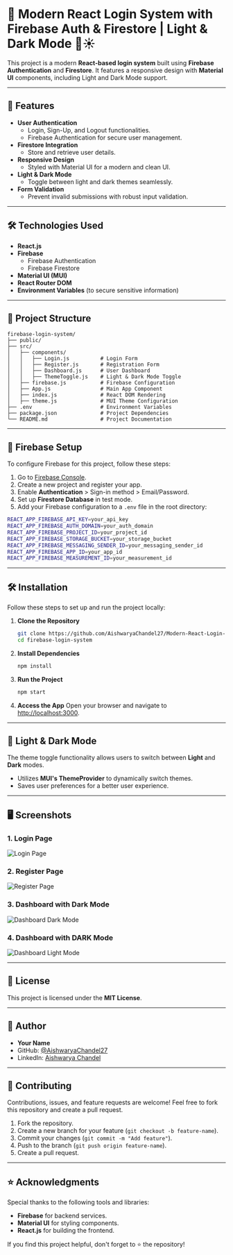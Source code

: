 # 🔐 Modern React Login System with Firebase Auth & Firestore | Light & Dark Mode 🌙☀️

This project is a modern **React-based login system** built using **Firebase Authentication** and **Firestore**. It features a responsive design with **Material UI** components, including Light and Dark Mode support.

---

## 🚀 Features

- **User Authentication**
  - Login, Sign-Up, and Logout functionalities.
  - Firebase Authentication for secure user management.
- **Firestore Integration**
  - Store and retrieve user details.
- **Responsive Design**
  - Styled with Material UI for a modern and clean UI.
- **Light & Dark Mode**
  - Toggle between light and dark themes seamlessly.
- **Form Validation**
  - Prevent invalid submissions with robust input validation.

---

## 🛠️ Technologies Used

- **React.js**
- **Firebase**
  - Firebase Authentication
  - Firebase Firestore
- **Material UI (MUI)**
- **React Router DOM**
- **Environment Variables** (to secure sensitive information)

---

## 📂 Project Structure

```
firebase-login-system/
├── public/
├── src/
│   ├── components/
│   │   ├── Login.js          # Login Form
│   │   ├── Register.js       # Registration Form
│   │   ├── Dashboard.js      # User Dashboard
│   │   ├── ThemeToggle.js    # Light & Dark Mode Toggle
│   ├── firebase.js           # Firebase Configuration
│   ├── App.js                # Main App Component
│   ├── index.js              # React DOM Rendering
│   ├── theme.js              # MUI Theme Configuration
├── .env                      # Environment Variables
├── package.json              # Project Dependencies
└── README.md                 # Project Documentation
```

---

## 🔑 Firebase Setup

To configure Firebase for this project, follow these steps:

1. Go to [Firebase Console](https://console.firebase.google.com/).
2. Create a new project and register your app.
3. Enable **Authentication** > Sign-in method > Email/Password.
4. Set up **Firestore Database** in test mode.
5. Add your Firebase configuration to a `.env` file in the root directory:

```bash
REACT_APP_FIREBASE_API_KEY=your_api_key
REACT_APP_FIREBASE_AUTH_DOMAIN=your_auth_domain
REACT_APP_FIREBASE_PROJECT_ID=your_project_id
REACT_APP_FIREBASE_STORAGE_BUCKET=your_storage_bucket
REACT_APP_FIREBASE_MESSAGING_SENDER_ID=your_messaging_sender_id
REACT_APP_FIREBASE_APP_ID=your_app_id
REACT_APP_FIREBASE_MEASUREMENT_ID=your_measurement_id
```

---

## 🛠️ Installation

Follow these steps to set up and run the project locally:

1. **Clone the Repository**
   ```bash
   git clone https://github.com/AishwaryaChandel27/Modern-React-Login-System-with-Firebase-Auth-Firestore-Light-Dark-Mode-
   cd firebase-login-system
   ```

2. **Install Dependencies**
   ```bash
   npm install
   ```

3. **Run the Project**
   ```bash
   npm start
   ```

4. **Access the App**
   Open your browser and navigate to [http://localhost:3000](http://localhost:3000).

---

## 🌙 Light & Dark Mode

The theme toggle functionality allows users to switch between **Light** and **Dark** modes.

- Utilizes **MUI's ThemeProvider** to dynamically switch themes.
- Saves user preferences for a better user experience.

---

## 🖥️ Screenshots

### 1. Login Page
![Login Page](https://github.com/AishwaryaChandel27/Modern-React-Login-System-with-Firebase-Auth-Firestore-Light-Dark-Mode-/blob/main/project_screenshots/Screenshot%202024-12-17%20194604.png)

### 2. Register Page
![Register Page](https://github.com/AishwaryaChandel27/Modern-React-Login-System-with-Firebase-Auth-Firestore-Light-Dark-Mode-/blob/main/project_screenshots/Screenshot%202024-12-17%20194830.png)

### 3. Dashboard with Dark Mode
![Dashboard Dark Mode](https://github.com/AishwaryaChandel27/Modern-React-Login-System-with-Firebase-Auth-Firestore-Light-Dark-Mode-/blob/main/project_screenshots/Screenshot%202024-12-17%20194754.png)

### 4. Dashboard with DARK Mode
![Dashboard Light Mode](https://github.com/AishwaryaChandel27/Modern-React-Login-System-with-Firebase-Auth-Firestore-Light-Dark-Mode-/blob/main/project_screenshots/Screenshot%202024-12-17%20194909.png)

---

## 📜 License

This project is licensed under the **MIT License**.

---

## 👤 Author

- **Your Name**
- GitHub: [@AishwaryaChandel27](https://github.com/AishwaryaChandel27)
- LinkedIn: [Aishwarya Chandel](https://www.linkedin.com/in/aishwaryachandel/)

---

## 🤝 Contributing

Contributions, issues, and feature requests are welcome! Feel free to fork this repository and create a pull request.

1. Fork the repository.
2. Create a new branch for your feature (`git checkout -b feature-name`).
3. Commit your changes (`git commit -m "Add feature"`).
4. Push to the branch (`git push origin feature-name`).
5. Create a pull request.

---

## ⭐ Acknowledgments

Special thanks to the following tools and libraries:

- **Firebase** for backend services.
- **Material UI** for styling components.
- **React.js** for building the frontend.

If you find this project helpful, don't forget to ⭐ the repository!

